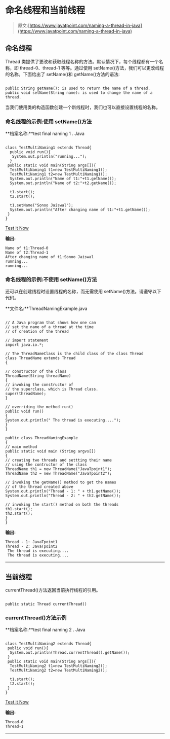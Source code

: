 # 命名线程和当前线程

> 原文:[https://www.javatpoint.com/naming-a-thread-in-java](https://www.javatpoint.com/naming-a-thread-in-java)

## 命名线程

Thread 类提供了更改和获取线程名称的方法。默认情况下，每个线程都有一个名称，即 thread-0、thread-1 等等。通过使用 setName()方法，我们可以更改线程的名称。下面给出了 setName()和 getName()方法的语法:

```

public String getName(): is used to return the name of a thread.
public void setName(String name): is used to change the name of a thread.

```

当我们使用类的构造函数创建一个新线程时，我们也可以直接设置线程的名称。

### 命名线程的示例:使用 setName()方法

**档案名称:**test final naming 1 . Java

```

class TestMultiNaming1 extends Thread{
  public void run(){
   System.out.println("running...");
  }
 public static void main(String args[]){
  TestMultiNaming1 t1=new TestMultiNaming1();
  TestMultiNaming1 t2=new TestMultiNaming1();
  System.out.println("Name of t1:"+t1.getName());
  System.out.println("Name of t2:"+t2.getName());

  t1.start();
  t2.start();

  t1.setName("Sonoo Jaiswal");
  System.out.println("After changing name of t1:"+t1.getName());
 }
}

```

[Test it Now](https://www.javatpoint.com/opr/test.jsp?filename=TestMultiNaming1)

**输出:**

```
Name of t1:Thread-0
Name of t2:Thread-1
After changing name of t1:Sonoo Jaiswal
running...
running...

```

### 命名线程的示例:不使用 setName()方法

还可以在创建线程时设置线程的名称，而无需使用 setName()方法。请遵守以下代码。

**文件名:**ThreadNamingExample.java

```

// A Java program that shows how one can 
// set the name of a thread at the time
// of creation of the thread

// import statement
import java.io.*;

// The ThreadNameClass is the child class of the class Thread
class ThreadName extends Thread
{

// constructor of the class
ThreadName(String threadName)
{
// invoking the constructor of
// the superclass, which is Thread class.
super(threadName);
}

// overriding the method run()
public void run()
{
System.out.println(" The thread is executing....");
}
}

public class ThreadNamingExample
{
// main method
public static void main (String argvs[])
{
// creating two threads and settting their name
// using the contructor of the class
ThreadName th1 = new ThreadName("JavaTpoint1");
ThreadName th2 = new ThreadName("JavaTpoint2");

// invoking the getName() method to get the names
// of the thread created above
System.out.println("Thread - 1: " + th1.getName());
System.out.println("Thread - 2: " + th2.getName());

// invoking the start() method on both the threads
th1.start();
th2.start();
}
}

```

**输出:**

```
Thread - 1: JavaTpoint1
Thread - 2: JavaTpoint2
 The thread is executing....
 The thread is executing....

```

* * *

## 当前线程

currentThread()方法返回当前执行线程的引用。

```

public static Thread currentThread()  

```

### currentThread()方法示例

**档案名称:**test final naming 2 . Java

```

class TestMultiNaming2 extends Thread{
 public void run(){
  System.out.println(Thread.currentThread().getName());
 }
 public static void main(String args[]){
  TestMultiNaming2 t1=new TestMultiNaming2();
  TestMultiNaming2 t2=new TestMultiNaming2();

  t1.start();
  t2.start();
 }
}

```

[Test it Now](https://www.javatpoint.com/opr/test.jsp?filename=TestMultiNaming2)

**输出:**

```
Thread-0
Thread-1

```

* * *